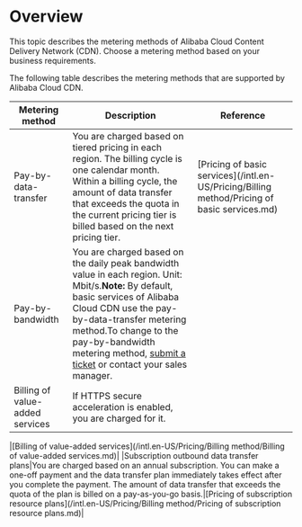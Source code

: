 # Overview

This topic describes the metering methods of Alibaba Cloud Content Delivery Network \(CDN\). Choose a metering method based on your business requirements.

The following table describes the metering methods that are supported by Alibaba Cloud CDN.

|Metering method|Description|Reference|
|---------------|-----------|---------|
|Pay-by-data-transfer|You are charged based on tiered pricing in each region. The billing cycle is one calendar month. Within a billing cycle, the amount of data transfer that exceeds the quota in the current pricing tier is billed based on the next pricing tier.|[Pricing of basic services](/intl.en-US/Pricing/Billing method/Pricing of basic services.md)|
|Pay-by-bandwidth|You are charged based on the daily peak bandwidth value in each region. Unit: Mbit/s.**Note:** By default, basic services of Alibaba Cloud CDN use the pay-by-data-transfer metering method.To change to the pay-by-bandwidth metering method, [submit a ticket](https://workorder-intl.console.aliyun.com/?spm=5176.2020520001.aliyun_topbar.18.dbd44bd3e4f845#/ticket/createIndex) or contact your sales manager. |
|Billing of value-added services|If HTTPS secure acceleration is enabled, you are charged for it.

|[Billing of value-added services](/intl.en-US/Pricing/Billing method/Billing of value-added services.md)|
|Subscription outbound data transfer plans|You are charged based on an annual subscription. You can make a one-off payment and the data transfer plan immediately takes effect after you complete the payment. The amount of data transfer that exceeds the quota of the plan is billed on a pay-as-you-go basis.|[Pricing of subscription resource plans](/intl.en-US/Pricing/Billing method/Pricing of subscription resource plans.md)|

